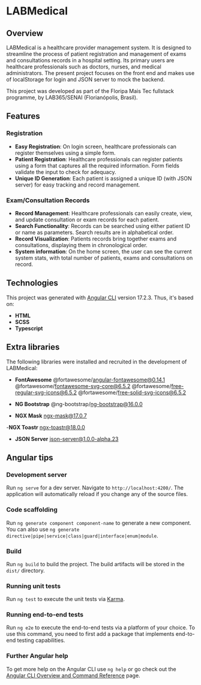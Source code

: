 # LABMedical

## Overview

LABMedical is a healthcare provider management system. It is designed to streamline the process of patient registration and management of exams and consultations records in a hospital setting. Its primary users are healthcare professionals such as doctors, nurses, and medical administrators. The present project focuses on the front end and makes use of localStorage for login and JSON server to mock the backend.

This project was developed as part of the Floripa Mais Tec fullstack programme, by LAB365/SENAI (Florianópolis, Brasil).

## Features

### Registration
- **Easy Registration**: On login screen, healthcare professionals can register themselves using a simple form.
- **Patient Registration**: Healthcare professionals can register patients using a form that captures all the required information. Form fields validate the input to check for adequacy.
- **Unique ID Generation**: Each patient is assigned a unique ID (with JSON server) for easy tracking and record management.

### Exam/Consultation Records
- **Record Management**: Healthcare professionals can easily create, view, and update consultation or exam records for each patient.
- **Search Functionality**: Records can be searched using either patient ID or name as parameters. Search results are in alphabetical order.
- **Record Visualization**: Patients records bring together exams and consultations, displaying them in chronological order.
- **System information**: On the home screen, the user can see the current system stats, with total number of patients, exams and consultations on record.

## Technologies

This project was generated with [Angular CLI](https://github.com/angular/angular-cli) version 17.2.3. Thus, it's based on:

- **HTML**
- **SCSS**
- **Typescript**

## Extra libraries

The following libraries were installed and recruited in the development of LABMedical:

- **FontAwesome**
@fortawesome/angular-fontawesome@0.14.1
@fortawesome/fontawesome-svg-core@6.5.2
@fortawesome/free-regular-svg-icons@6.5.2
@fortawesome/free-solid-svg-icons@6.5.2

- **NG Bootstrap**
@ng-bootstrap/ng-bootstrap@16.0.0

- **NGX Mask**
ngx-mask@17.0.7

-**NGX Toastr**
ngx-toastr@18.0.0

- **JSON Server**
json-server@1.0.0-alpha.23


## Angular tips

### Development server

Run `ng serve` for a dev server. Navigate to `http://localhost:4200/`. The application will automatically reload if you change any of the source files.

### Code scaffolding

Run `ng generate component component-name` to generate a new component. You can also use `ng generate directive|pipe|service|class|guard|interface|enum|module`.

### Build

Run `ng build` to build the project. The build artifacts will be stored in the `dist/` directory.

### Running unit tests

Run `ng test` to execute the unit tests via [Karma](https://karma-runner.github.io).

### Running end-to-end tests

Run `ng e2e` to execute the end-to-end tests via a platform of your choice. To use this command, you need to first add a package that implements end-to-end testing capabilities.

### Further Angular help

To get more help on the Angular CLI use `ng help` or go check out the [Angular CLI Overview and Command Reference](https://angular.io/cli) page.
